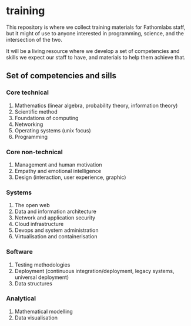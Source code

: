 # training

This repository is where we collect training materials for Fathomlabs staff, but it might of use to anyone interested in programming, science, and the intersection of the two.

It will be a living resource where we develop a set of competencies and skills we expect our staff to have, and materials to help them achieve that.

## Set of competencies and sills

### Core technical

1. Mathematics (linear algebra, probability theory, information theory)
2. Scientific method
3. Foundations of computing
4. Networking
5. Operating systems (unix focus)
5. Programming

### Core non-technical

1. Management and human motivation
2. Empathy and emotional intelligence
3. Design (interaction, user experience, graphic)

### Systems

1. The open web
2. Data and information architecture
3. Network and application security
4. Cloud infrastructure
5. Devops and system administration
6. Virtualisation and containerisation

### Software

1. Testing methodologies
2. Deployment (continuous integration/deployment, legacy systems, universal deployment)
3. Data structures

### Analytical

1. Mathematical modelling
2. Data visualisation


